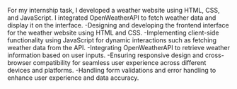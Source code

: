 For my internship task, I developed a weather website using HTML, CSS, and JavaScript. I integrated OpenWeatherAPI to fetch weather data and display it on the interface.
-Designing and developing the frontend interface for the weather website using HTML and CSS.
-Implementing client-side functionality using JavaScript for dynamic interactions such as fetching weather data from the API.
-Integrating OpenWeatherAPI to retrieve weather information based on user inputs.
-Ensuring responsive design and cross-browser compatibility for seamless user experience across different devices and platforms.
-Handling form validations and error handling to enhance user experience and data accuracy.

